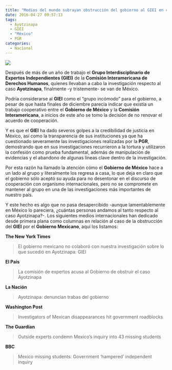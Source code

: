 ```yaml
---
title: "Medios del mundo subrayan obstrucción del gobierno al GIEI en caso Ayotzinapa"
date: 2016-04-27 09:57:13
tags:
  - Ayotzinapa
  - GIEI
  - "México"
  - PGR
categories:
  - Nacional
---
```

![](/images/medios-mundo-ayotzinapa-e1461762509801.jpg)

Después de más de un año de trabajo el **Grupo Interdisciplinario de Expertos Independientes (GIEI)** de la **Comisión Interamericana de Derechos Humanos**, quienes llevaban a cabo la investigación respecto al caso **Ayotzinapa**, finalmente -y tristemente- se van de México.

Podría considerarse al **GIEI** como el “grupo incómodo” para el gobierno, a pesar de que hasta finales de diciembre parecía indicar que existía un trabajo cooperativo entre el **Gobierno de México** y la **Comisión Interamericana**, a inicios de este año se tomo la decisión de no renovar el acuerdo de cooperación.

Y es que el **GIEI** ha dado severos golpes a la credibilidad de justicia en México, así como la transparencia de sus instituciones ya que ha cuestionado severamente las investigaciones realizadas por la **PGR**, demostrando que en sus investigaciones recurrieron a la tortura y utilizaron la confesión como prueba fundamental, además de manipulación de evidencias y el abandono de algunas líneas clave dentro de la investigación.

Por esta razón ha llamado la atención cómo el **Gobierno de México** hace a un lado al grupo y literalmente los regresa a casa, lo que deja en claro que el gobierno sólo aceptó su ayuda para no desentonar en el discurso de cooperación con organismo internacionales, pero no se compromete en mantener al grupo en una de las investigaciones más importantes de nuestro país.

Y este hecho es algo que no pasa desapercibido -aunque lamentablemente en México lo pareciera, ¿cuántas personas andamos al tanto respecto al caso Ayotzinapa?-. Los siguientes medios internacionales han dedicado desde primera plana como columnas en relación al caso de la obstrucción del **GIEI** por el **Gobierno Mexicano**, aquí los listamos:

**The New York Times**
>El gobierno mexicano no colaboró con nuestra investigación sobre lo que sucedió en Ayotzinapa: GIEI

**El País**
>La comisión de expertos acusa al Gobierno de obstruir el caso Ayotzinapa

**La Nación**
>Ayotzinapa: denuncian trabas del gobierno

**Washington Post**
>Investigators of Mexican disappearances hit government roadblocks

**The Guardian**
>Outside experts condemn Mexico’s inquiry into 43 missing students

**BBC**
>Mexico missing students: Government ‘hampered’ independent inquiry
